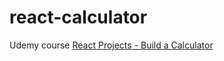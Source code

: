 # react-calculator

Udemy course
[React Projects - Build a Calculator](https://www.udemy.com/course/draft/3553493/)
